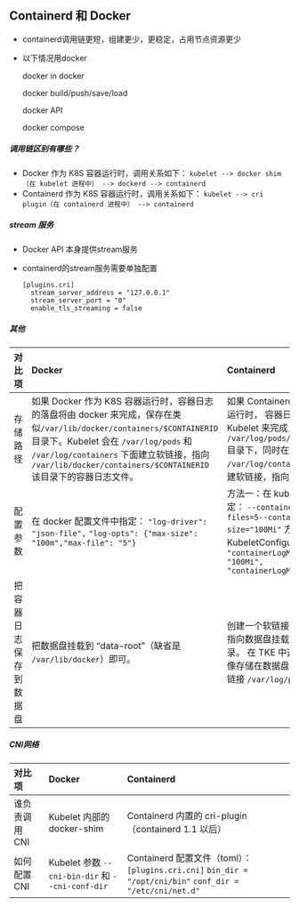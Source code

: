 ## Containerd 和 Docker

- containerd调用链更短，组建更少，更稳定，占用节点资源更少

- 以下情况用docker

  docker in docker

  docker build/push/save/load

  docker API

  docker compose



##### 调用链区别有哪些？

- Docker 作为 K8S 容器运行时，调用关系如下：
  `kubelet --> docker shim （在 kubelet 进程中） --> dockerd --> containerd`
- Containerd 作为 K8S 容器运行时，调用关系如下：
  `kubelet --> cri plugin（在 containerd 进程中） --> containerd`



##### stream 服务

- Docker API 本身提供stream服务

- containerd的stream服务需要单独配置

  ```
  [plugins.cri]
    stream_server_address = "127.0.0.1"
    stream_server_port = "0"
    enable_tls_streaming = false
  ```

  

##### 其他

| 对比项                 | Docker                                                       | Containerd                                                   |
| :--------------------- | :----------------------------------------------------------- | :----------------------------------------------------------- |
| 存储路径               | 如果 Docker 作为 K8S 容器运行时，容器日志的落盘将由 docker 来完成，保存在类似`/var/lib/docker/containers/$CONTAINERID` 目录下。Kubelet 会在 `/var/log/pods` 和 `/var/log/containers` 下面建立软链接，指向 `/var/lib/docker/containers/$CONTAINERID` 该目录下的容器日志文件。 | 如果 Containerd 作为 K8S 容器运行时， 容器日志的落盘由 Kubelet 来完成，保存至 `/var/log/pods/$CONTAINER_NAME` 目录下，同时在 `/var/log/containers` 目录下创建软链接，指向日志文件。 |
| 配置参数               | 在 docker 配置文件中指定： `"log-driver": "json-file",` `"log-opts": {"max-size": "100m","max-file": "5"}` | 方法一：在 kubelet 参数中指定： `--container-log-max-files=5--container-log-max-size="100Mi"` 方法二：在 KubeletConfiguration 中指定： `"containerLogMaxSize": "100Mi",` `"containerLogMaxFiles": 5,` |
| 把容器日志保存到数据盘 | 把数据盘挂载到 “data-root”（缺省是 `/var/lib/docker`）即可。 | 创建一个软链接 `/var/log/pods` 指向数据盘挂载点下的某个目录。 在 TKE 中选择“将容器和镜像存储在数据盘”，会自动创建软链接 `/var/log/pods`。 |



##### CNI网络

| 对比项         | Docker                                           | Containerd                                                   |
| :------------- | :----------------------------------------------- | :----------------------------------------------------------- |
| 谁负责调用 CNI | Kubelet 内部的 docker-shim                       | Containerd 内置的 cri-plugin（containerd 1.1 以后）          |
| 如何配置 CNI   | Kubelet 参数 `--cni-bin-dir` 和 `--cni-conf-dir` | Containerd 配置文件（toml）： `[plugins.cri.cni]` `bin_dir = "/opt/cni/bin"` `conf_dir = "/etc/cni/net.d"` |

